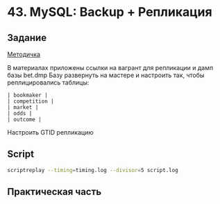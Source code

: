 # 43. MySQL: Backup + Репликация 

## Задание

[Методичка](https://docs.google.com/document/d/1d1U6Dr49lSimPJvbV6DYy45fMzMJT4jB43HSUdFlctA/edit)

В материалах приложены ссылки на вагрант для репликации и дамп базы bet.dmp
Базу развернуть на мастере и настроить так, чтобы реплицировались таблицы:
```
| bookmaker |
| competition |
| market |
| odds |
| outcome |
```

Настроить GTID репликацию

## Script

```bash
scriptreplay --timing=timing.log --divisor=5 script.log
```

## Практическая часть


